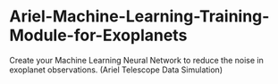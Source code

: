 # Ariel-Machine-Learning-Training-Module-for-Exoplanets
Create your Machine Learning Neural Network to reduce the noise in exoplanet observations. (Ariel Telescope Data Simulation)
